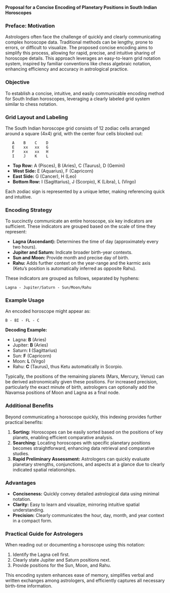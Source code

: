 **Proposal for a Concise Encoding of Planetary Positions in South Indian Horoscopes**

### Preface: Motivation
Astrologers often face the challenge of quickly and clearly communicating complex horoscope data. Traditional methods can be lengthy, prone to errors, or difficult to visualize. The proposed concise encoding aims to simplify this process, allowing for rapid, precise, and intuitive sharing of horoscope details. This approach leverages an easy-to-learn grid notation system, inspired by familiar conventions like chess algebraic notation, enhancing efficiency and accuracy in astrological practice.

### Objective
To establish a concise, intuitive, and easily communicable encoding method for South Indian horoscopes, leveraging a clearly labeled grid system similar to chess notation.

### Grid Layout and Labeling
The South Indian horoscope grid consists of 12 zodiac cells arranged around a square (4x4) grid, with the center four cells blocked out:

```
   A    B    C    D
   E    xx   xx   G
   F    xx   xx   H
   I    J    K    L
```

- **Top Row:** A (Pisces), B (Aries), C (Taurus), D (Gemini)
- **West Side:** E (Aquarius), F (Capricorn)
- **East Side:** G (Cancer), H (Leo)
- **Bottom Row:** I (Sagittarius), J (Scorpio), K (Libra), L (Virgo)

Each zodiac sign is represented by a unique letter, making referencing quick and intuitive.

### Encoding Strategy
To succinctly communicate an entire horoscope, six key indicators are sufficient. These indicators are grouped based on the scale of time they represent:

- **Lagna (Ascendant):** Determines the time of day (approximately every two hours).
- **Jupiter and Saturn:** Indicate broader birth-year contexts.
- **Sun and Moon:** Provide month and precise day of birth.
- **Rahu:** Adds further context on the year-range and the karmic axis (Ketu’s position is automatically inferred as opposite Rahu).

These indicators are grouped as follows, separated by hyphens:

```
Lagna - Jupiter/Saturn - Sun/Moon/Rahu
```

### Example Usage
An encoded horoscope might appear as:

```
B - BI - FL - C
```

**Decoding Example:**
- Lagna: **B** (Aries)
- Jupiter: **B** (Aries)
- Saturn: **I** (Sagittarius)
- Sun: **F** (Capricorn)
- Moon: **L** (Virgo)
- Rahu: **C** (Taurus), thus Ketu automatically in Scorpio.

Typically, the positions of the remaining planets (Mars, Mercury, Venus) can be derived astronomically given these positions. For increased precision, particularly the exact minute of birth, astrologers can optionally add the Navamsa positions of Moon and Lagna as a final node.

### Additional Benefits
Beyond communicating a horoscope quickly, this indexing provides further practical benefits:

1. **Sorting:** Horoscopes can be easily sorted based on the positions of key planets, enabling efficient comparative analysis.
2. **Searching:** Locating horoscopes with specific planetary positions becomes straightforward, enhancing data retrieval and comparative studies.
3. **Rapid Preliminary Assessment:** Astrologers can quickly evaluate planetary strengths, conjunctions, and aspects at a glance due to clearly indicated spatial relationships.

### Advantages
- **Conciseness:** Quickly convey detailed astrological data using minimal notation.
- **Clarity:** Easy to learn and visualize, mirroring intuitive spatial understanding.
- **Precision:** Clearly communicates the hour, day, month, and year context in a compact form.

### Practical Guide for Astrologers
When reading out or documenting a horoscope using this notation:

1. Identify the Lagna cell first.
2. Clearly state Jupiter and Saturn positions next.
3. Provide positions for the Sun, Moon, and Rahu.

This encoding system enhances ease of memory, simplifies verbal and written exchanges among astrologers, and efficiently captures all necessary birth-time information.
